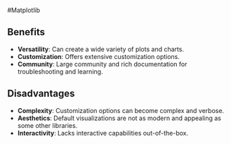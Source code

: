 #Matplotlib
## Benefits

- **Versatility**: Can create a wide variety of plots and charts.
- **Customization**: Offers extensive customization options.
- **Community**: Large community and rich documentation for troubleshooting and learning.

## Disadvantages

- **Complexity**: Customization options can become complex and verbose.
- **Aesthetics**: Default visualizations are not as modern and appealing as some other libraries.
- **Interactivity**: Lacks interactive capabilities out-of-the-box.